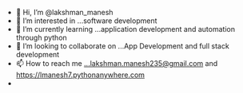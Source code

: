 - 👋 Hi, I’m @lakshman_manesh
- 👀 I’m interested in ...software development
- 🌱 I’m currently learning ...application development and automation through python
- 💞️ I’m looking to collaborate on ...App Development and full stack development
- 📫 How to reach me ...lakshman.manesh235@gmail.com and https://lmanesh7.pythonanywhere.com
- 

<!---
lmanesh7/lmanesh7 is a ✨ special ✨ repository because its `README.md` (this file) appears on your GitHub profile.
You can click the Preview link to take a look at your changes.
--->
